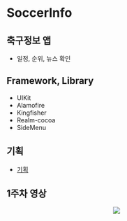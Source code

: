 # SoccerInfo

## 축구정보 앱
- 일정, 순위, 뉴스 확인

## Framework, Library
- UIKit
- Alamofire
- Kingfisher
- Realm-cocoa
- SideMenu

## 기획
- [기획](./Plan&Log/Plan/README.md)

## 1주차 영상
<div align = "center">
    <a href = "https://youtu.be/Pgfj12BiwP4"><img src = "https://img.youtube.com/vi/Pgfj12BiwP4/0.jpg">
    </a>
</div>
